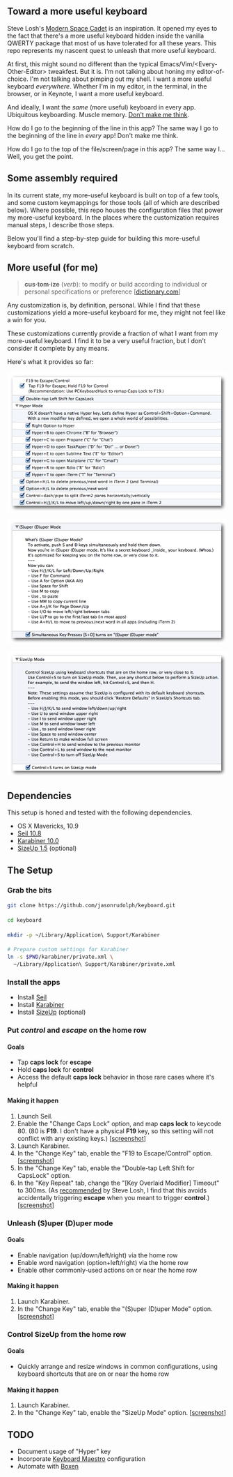 ## Toward a more useful keyboard

Steve Losh's [Modern Space Cadet][modern-space-cadet] is an inspiration.
It opened my eyes to the fact that there's a more useful keyboard hidden inside the vanilla QWERTY package that most of us have tolerated for all these years.
This repo represents my nascent quest to unleash that more useful keyboard.

At first, this might sound no different than the typical Emacs/Vim/\<Every-Other-Editor> tweakfest.
But it is.
I'm not talking about honing my editor-of-choice.
I'm not talking about pimping out my shell.
I want a more useful keyboard _everywhere_.
Whether I'm in my editor, in the terminal, in the browser, or in Keynote,
I want a more useful keyboard.

And ideally, I want the _same_ (more useful) keyboard in every app.
Ubiquitous keyboarding.
Muscle memory.
[Don't make me think][don't-make-me-think].

How do I go to the beginning of the line in this app?
The same way I go to the beginning of the line in _every_ app!
Don't make me think.

How do I go to the top of the file/screen/page in this app?
The same way I...
Well, you get the point.

## Some assembly required

In its current state, my more-useful keyboard is built on top of a few tools, and some custom keymappings for those tools (all of which are described below).
Where possible, this repo houses the configuration files that power my more-useful keyboard.
In the places where the customization requires manual steps, I describe those steps.

Below you'll find a step-by-step guide for building this more-useful keyboard from scratch.

## More useful (for me)

> **cus·tom·ize** (_verb_): to modify or build according to individual or personal specifications or preference [[dictionary.com][customize]]

Any customization is, by definition, personal.
While I find that these customizations yield a more-useful keyboard for me, they might not feel like a win for you.

These customizations currently provide a fraction of what I want from my more-useful keyboard.
I find it to be a very useful fraction, but I don't consider it complete by any means.

Here's what it provides so far:

![Karabiner Change Key Configuration - 01](screenshots/karabiner-change-key-config-01.png)

![Karabiner Change Key Configuration - 02](screenshots/karabiner-change-key-config-02.png)

![Karabiner Change Key Configuration - 03](screenshots/karabiner-change-key-config-03.png)

## Dependencies

This setup is honed and tested with the following dependencies.

- OS X Mavericks, 10.9
- [Seil 10.8][seil]
- [Karabiner 10.0][karabiner]
- [SizeUp 1.5][sizeup] (optional)

## The Setup

### Grab the bits

```sh
git clone https://github.com/jasonrudolph/keyboard.git

cd keyboard

mkdir -p ~/Library/Application\ Support/Karabiner

# Prepare custom settings for Karabiner
ln -s $PWD/karabiner/private.xml \
  ~/Library/Application\ Support/Karabiner/private.xml
```

### Install the apps

- Install [Seil][seil]
- Install [Karabiner][karabiner]
- Install [SizeUp][sizeup] (optional)

### Put _control_ and _escape_ on the home row

#### Goals

- Tap **caps lock** for **escape**
- Hold **caps lock** for **control**
- Access the default **caps lock** behavior in those rare cases where it's helpful

#### Making it happen

1. Launch Seil.
2. Enable the "Change Caps Lock" option, and map **caps lock** to keycode 80.
   (80 is **F19**. I don't have a physical **F19** key, so this setting will not
   conflict with any existing keys.)
   [[screenshot][seil-screenshot]]
3. Launch Karabiner.
4. In the "Change Key" tab, enable the "F19 to Escape/Control" option.
   [[screenshot][karabiner-change-key-screenshot-01]]
5. In the "Change Key" tab, enable the "Double-tap Left Shift for CapsLock" option.
6. In the "Key Repeat" tab, change the "[Key Overlaid Modifier] Timeout" to
   300ms. (As [recommended][modern-space-cadet-key-repeat] by Steve Losh, I find
   that this avoids accidentally triggering **escape** when you meant to trigger
   **control**.)
   [[screenshot][karabiner-key-repeat-screenshot]]

### Unleash (S)uper (D)uper mode

#### Goals

- Enable navigation (up/down/left/right) via the home row
- Enable word navigation (option+left/right) via the home row
- Enable other commonly-used actions on or near the home row

#### Making it happen

1. Launch Karabiner.
2. In the "Change Key" tab, enable the "(S)uper (D)uper Mode" option.
   [[screenshot][karabiner-change-key-screenshot-02]]

### Control SizeUp from the home row

#### Goals

- Quickly arrange and resize windows in common configurations, using keyboard
  shortcuts that are on or near the home row

#### Making it happen

1. Launch Karabiner.
2. In the "Change Key" tab, enable the "SizeUp Mode" option.
   [[screenshot][karabiner-change-key-screenshot-03]]

## TODO

- Document usage of "Hyper" key
- Incorporate [Keyboard Maestro][keyboard-maestro] configuration
- Automate with [Boxen][boxen]


[boxen]: http://boxen.github.com/
[customize]: http://dictionary.reference.com/browse/customize
[don't-make-me-think]: http://en.wikipedia.org/wiki/Don't_Make_Me_Think
[keyboard-maestro]: http://keyboardmaestro.com
[karabiner]: http://pqrs.org/macosx/karabiner/
[karabiner-change-key-screenshot-01]: screenshots/karabiner-change-key-config-01.png
[karabiner-change-key-screenshot-02]: screenshots/karabiner-change-key-config-02.png
[karabiner-change-key-screenshot-03]: screenshots/karabiner-change-key-config-03.png
[karabiner-key-repeat-screenshot]: screenshots/karabiner-key-repeat-config.png
[modern-space-cadet]: http://stevelosh.com/blog/2012/10/a-modern-space-cadet
[modern-space-cadet-key-repeat]: http://stevelosh.com/blog/2012/10/a-modern-space-cadet/#controlescape
[seil]: https://pqrs.org/macosx/keyremap4macbook/seil.html.en
[seil-screenshot]: screenshots/seil-config.png
[sizeup]: http://www.irradiatedsoftware.com/sizeup/
